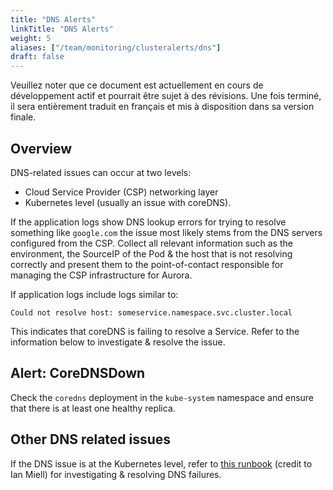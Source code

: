 ```yaml
---
title: "DNS Alerts"
linkTitle: "DNS Alerts"
weight: 5
aliases: ["/team/monitoring/clusteralerts/dns"]
draft: false
---
```


<gcds-alert alert-role="danger" container="full" heading="Avis de traduction" hide-close-btn="true" hide-role-icon="false" is-fixed="false" class="hydrated mb-400">
<gcds-text>Veuillez noter que ce document est actuellement en cours de développement actif et pourrait être sujet à des révisions. Une fois terminé, il sera entièrement traduit en français et mis à disposition dans sa version finale.</gcds-text>
</gcds-alert>

## Overview

DNS-related issues can occur at two levels:

- Cloud Service Provider (CSP) networking layer 
- Kubernetes level (usually an issue with coreDNS).


If the application logs show DNS lookup errors for trying to resolve something like `google.com` the issue most likely stems from the DNS servers configured from the CSP. Collect all relevant information such as the environment, the SourceIP of the Pod & the host that is not resolving correctly and present them to the point-of-contact responsible for managing the CSP infrastructure for Aurora. 

If application logs include logs similar to:

```Could not resolve host: someservice.namespace.svc.cluster.local```

This indicates that coreDNS is failing to resolve a Service. Refer to the information below to investigate & resolve the issue.


## Alert: CoreDNSDown

Check the `coredns` deployment in the `kube-system` namespace and ensure that there is at least one healthy replica.

## Other DNS related issues

If the DNS issue is at the Kubernetes level, refer to [this runbook](https://containersolutions.github.io/runbooks/posts/kubernetes/dns-failures/#overview) (credit to Ian Miell) for investigating & resolving DNS failures.